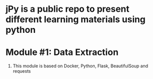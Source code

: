 # jPy is a public repo to present different learning materials using python

# Module #1: Data Extraction

1. This module is based on Docker, Python, Flask, BeautifulSoup and requests